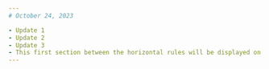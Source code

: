 ```yaml
---
# October 24, 2023

- Update 1
- Update 2
- Update 3
- This first section between the horizontal rules will be displayed on the main WordPress Dashboard.
---
```


